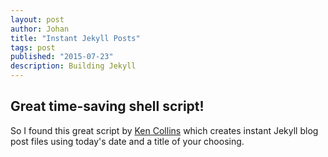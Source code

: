 ```yaml
---
layout: post
author: Johan
title: "Instant Jekyll Posts"
tags: post
published: "2015-07-23"
description: Building Jekyll
---
```


## Great time-saving shell script!

So I found this great script by [Ken Collins](https://github.com/metaskills) which creates instant Jekyll blog post files using today's date and a title of your choosing.

<script src="https://gist.github.com/johanbove/3e3a1659067b98835780.js"></script>
